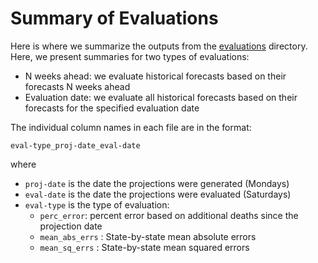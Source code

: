 # Summary of Evaluations

Here is where we summarize the outputs from the [evaluations](/evaluations) directory. Here, we present summaries for two types of evaluations:

- N weeks ahead: we evaluate historical forecasts based on their forecasts N weeks ahead
- Evaluation date: we evaluate all historical forecasts based on their forecasts for the specified evaluation date

The individual column names in each file are in the format:

`eval-type_proj-date_eval-date`

where

* `proj-date` is the date the projections were generated (Mondays)
* `eval-date` is the date the projections were evaluated (Saturdays)
* `eval-type` is the type of evaluation:
  * `perc_error`: percent error based on additional deaths since the projection date
  * `mean_abs_errs` : State-by-state mean absolute errors
  * `mean_sq_errs` : State-by-state mean squared errors
